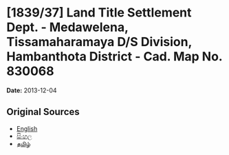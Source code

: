 # [1839/37] Land Title Settlement Dept. - Medawelena, Tissamaharamaya D/S Division, Hambanthota District - Cad. Map No. 830068

**Date:** 2013-12-04

## Original Sources

- [English](https://documents.gov.lk/view/extra-gazettes/2013/12/1839-37_E.pdf)
- [සිංහල](https://documents.gov.lk/view/extra-gazettes/2013/12/1839-37_S.pdf)
- [தமிழ்](https://documents.gov.lk/view/extra-gazettes/2013/12/1839-37_T.pdf)
